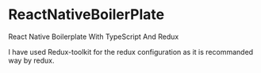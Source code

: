 # ReactNativeBoilerPlate
React Native Boilerplate With TypeScript And Redux

I have used Redux-toolkit for the redux configuration as it is recommanded way by redux.
